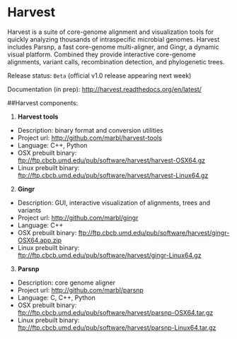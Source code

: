 
Harvest
======= 

Harvest is a suite of core-genome alignment and
visualization tools for quickly analyzing thousands of intraspecific
microbial genomes. Harvest includes Parsnp, a fast core-genome
multi-aligner, and Gingr, a dynamic visual platform. Combined they
provide interactive core-genome alignments, variant calls,
recombination detection, and phylogenetic trees.

Release status: `Beta` (official v1.0 release appearing next week)

Documentation (in prep): http://harvest.readthedocs.org/en/latest/

##Harvest components:

1. **Harvest tools**
  * Description: binary format and conversion utilities
  * Project url: http://github.com/marbl/harvest-tools
  * Language: C++, Python
  * OSX prebuilt binary: ftp://ftp.cbcb.umd.edu/pub/software/harvest/harvest-OSX64.gz
  * Linux prebuilt binary: ftp://ftp.cbcb.umd.edu/pub/software/harvest/harvest-Linux64.gz

2. **Gingr**
  * Description: GUI, interactive visualization of alignments, trees and variants
  * Project url: http://github.com/marbl/gingr
  * Language: C++
  * OSX prebuilt binary: ftp://ftp.cbcb.umd.edu/pub/software/harvest/gingr-OSX64.app.zip
  * Linux prebuilt binary: ftp://ftp.cbcb.umd.edu/pub/software/harvest/gingr-Linux64.gz

3. **Parsnp**
  * Description: core genome aligner
  * Project url: http://github.com/marbl/parsnp
  * Language: C, C++, Python
  * OSX prebuilt binary: ftp://ftp.cbcb.umd.edu/pub/software/harvest/parsnp-OSX64.tar.gz
  * Linux prebuilt binary: ftp://ftp.cbcb.umd.edu/pub/software/harvest/parsnp-Linux64.tar.gz
